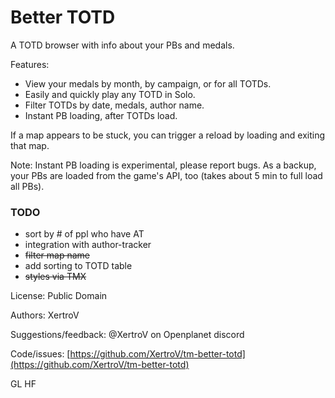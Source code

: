 # Better TOTD

A TOTD browser with info about your PBs and medals.

Features:

* View your medals by month, by campaign, or for all TOTDs.
* Easily and quickly play any TOTD in Solo.
* Filter TOTDs by date, medals, author name.
* Instant PB loading, after TOTDs load.

If a map appears to be stuck, you can trigger a reload by loading and exiting that map.

Note: Instant PB loading is experimental, please report bugs. As a backup, your PBs are loaded from the game's API, too (takes about 5 min to full load all PBs).

### TODO

- sort by # of ppl who have AT
- integration with author-tracker
- ~~filter map name~~
- add sorting to TOTD table
- ~~styles via TMX~~

License: Public Domain

Authors: XertroV

Suggestions/feedback: @XertroV on Openplanet discord

Code/issues: [https://github.com/XertroV/tm-better-totd](https://github.com/XertroV/tm-better-totd)

GL HF
